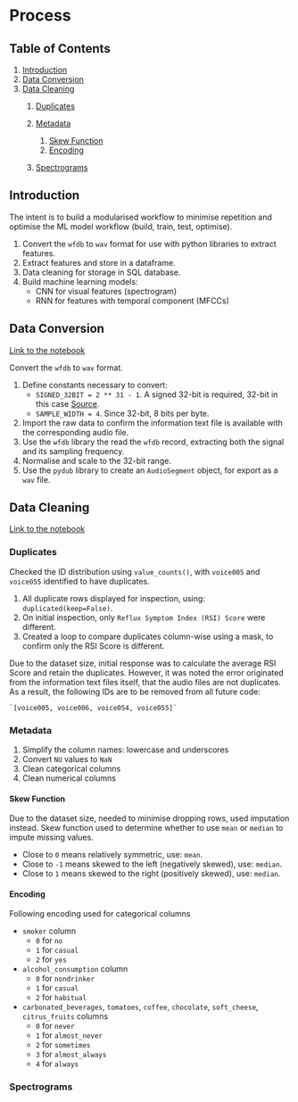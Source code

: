 # Process

## Table of Contents
1. [Introduction]()
2. [Data Conversion]()
3. [Data Cleaning]()
    1. [Duplicates]()
    



    1. [Metadata]()
        1. [Skew Function]()
        2. [Encoding]()
    2. [Spectrograms]()


## Introduction
The intent is to build a modularised workflow to minimise repetition and optimise the ML model workflow (build, train, test, optimise).
1. Convert the `wfdb` to `wav` format for use with python libraries to extract features.
2. Extract features and store in a dataframe.
3. Data cleaning for storage in SQL database.
4. Build machine learning models:
    - CNN for visual features (spectrogram)
    - RNN for features with temporal component (MFCCs)

## Data Conversion
[Link to the notebook]()

Convert the `wfdb` to `wav` format.
1. Define constants necessary to convert:
    - `SIGNED_32BIT = 2 ** 31 - 1`. A signed 32-bit is required, 32-bit in this case [Source](https://physionet.org/content/voiced/1.0.0/).
    - `SAMPLE_WIDTH = 4`. Since 32-bit, 8 bits per byte.
2. Import the raw data to confirm the information text file is available with the corresponding audio file.
3. Use the `wfdb` library the read the `wfdb` record, extracting both the signal and its sampling frequency.
4. Normalise and scale to the 32-bit range.
5. Use the `pydub` library to create an `AudioSegment` object, for export as a `wav` file.

## Data Cleaning
[Link to the notebook]()

### Duplicates
Checked the ID distribution using `value_counts()`, with `voice005` and `voice055` identified to have duplicates.

1. All duplicate rows displayed for inspection, using: `duplicated(keep=False)`.
2. On initial inspection, only `Reflux Symptom Index (RSI) Score` were different.
3. Created a loop to compare duplicates column-wise using a mask, to confirm only the RSI Score is different.

Due to the dataset size, initial response was to calculate the average RSI Score and retain the duplicates. However, it was noted the error originated from the information text files itself, that the audio files are not duplicates. As a result, the following IDs are to be removed from all future code:

    `[voice005, voice006, voice054, voice055]`









### Metadata
1. Simplify the column names: lowercase and underscores
2. Convert `NU` values to `NaN`
3. Clean categorical columns
4. Clean numerical columns

#### Skew Function
Due to the dataset size, needed to minimise dropping rows, used imputation instead. Skew function used to determine whether to use `mean` or `median` to impute missing values.
- Close to `0` means relatively symmetric, use: `mean`.
- Close to `-1` means skewed to the left (negatively skewed), use: `median`.
- Close to `1` means skewed to the right (positively skewed), use: `median`.

#### Encoding
Following encoding used for categorical columns
- `smoker` column
	- `0` for `no`
	- `1` for `casual`
	- `2` for `yes`
- `alcohol_consumption` column
	- `0` for `nondrinker`
	- `1` for `casual`
	- `2` for `habitual`
- `carbonated_beverages`, `tomatoes`, `coffee`, `chocolate`, `soft_cheese`, `citrus_fruits` columns
	- `0` for `never`
	- `1` for `almost_never`
	- `2` for `sometimes`
	- `3` for `almost_always`
	- `4` for `always`


### Spectrograms
